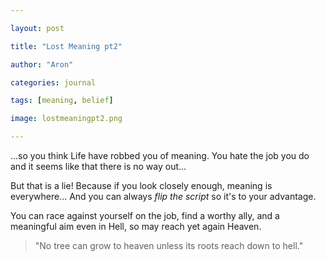 ```yaml
---

layout: post

title: "Lost Meaning pt2"

author: "Aron"

categories: journal

tags: [meaning, belief]

image: lostmeaningpt2.png

---
```




...so you think Life have robbed you of meaning. You hate the job you do and it seems like that there is no way out...

But that is a lie! Because if you look closely enough, meaning is everywhere... And you can always *flip the script* so it's to your advantage. 

You can race against yourself on the job, find a worthy ally, and a meaningful aim even in Hell, so may reach yet again Heaven.

> "No tree can grow to heaven unless its roots reach down to hell."
